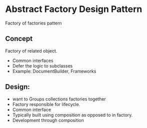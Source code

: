 # Abstract Factory Design Pattern
Factory of factories pattern

## Concept
Factory of related object. 
* Common interfaces
* Defer the logic to subclasses
* Example: DocumentBuilder, Frameworks


## Design:
* want to Groups collections factories together
* Factory responsible for lifecycle.
* Common interface
* Typically built using composition as opposed to in factory.
* Development through composition


